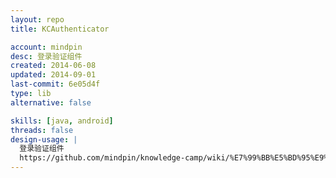 ```yaml
---
layout: repo
title: KCAuthenticator

account: mindpin
desc: 登录验证组件
created: 2014-06-08
updated: 2014-09-01
last-commit: 6e05d4f
type: lib
alternative: false

skills: [java, android]
threads: false
design-usage: |
  登录验证组件
  https://github.com/mindpin/knowledge-camp/wiki/%E7%99%BB%E5%BD%95%E9%AA%8C%E8%AF%81%E7%BB%84%E4%BB%B6
---
```

